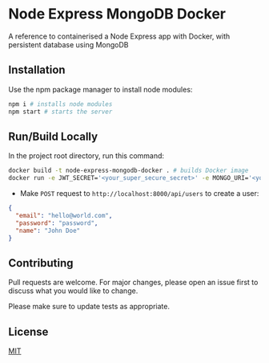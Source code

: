 # Node Express MongoDB Docker

A reference to containerised a Node Express app with Docker, with persistent database using MongoDB

## Installation

Use the npm package manager to install node modules:

```bash
npm i # installs node modules
npm start # starts the server
```

## Run/Build Locally

In the project root directory, run this command:

```bash
docker build -t node-express-mongodb-docker . # builds Docker image
docker run -e JWT_SECRET='<your_super_secure_secret>' -e MONGO_URI='<your_mongodb_connect_url>' -p 80:5000 node-express-mongodb-docker # runs image in container; map port 80 of your local machine, to port 5000 of container
```

- Make `POST` request to `http://localhost:8000/api/users` to create a user:

```json
{
  "email": "hello@world.com",
  "password": "password",
  "name": "John Doe"
}
```

## Contributing

Pull requests are welcome. For major changes, please open an issue first to discuss what you would like to change.

Please make sure to update tests as appropriate.

## License

[MIT](https://choosealicense.com/licenses/mit/)
